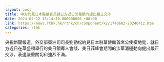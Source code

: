 ```yaml
---
layout: post
title: 中方約見日本駐華官員就日方近日涉華動向提出嚴正交涉
date: 2024-04-12 15:14:10.000000000 +08:00
link: https://news.rthk.hk/rthk/ch/component/k2/1748602-20240412.htm
categories: rthk
---
```


央視新聞報道，外交部亞洲司司長劉勁松約見日本駐華使館首席公使橫地晃，就日方近日在華盛頓舉行的美日領導人會談、美日菲峰會期間的涉華消極動向提出嚴正交涉，表達嚴重關切和強烈不滿。
